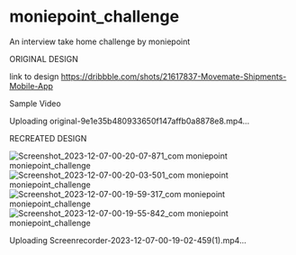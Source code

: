 # moniepoint_challenge

An interview take home challenge by moniepoint

ORIGINAL DESIGN  

link to design https://dribbble.com/shots/21617837-Movemate-Shipments-Mobile-App

Sample Video 


Uploading original-9e1e35b480933650f147affb0a8878e8.mp4…

RECREATED DESIGN


![Screenshot_2023-12-07-00-20-07-871_com moniepoint moniepoint_challenge](https://github.com/hiimax/moniepoint_challenge/assets/82652323/153e8e28-69ee-452e-a800-e9f3c8ce2fda)
![Screenshot_2023-12-07-00-20-03-501_com moniepoint moniepoint_challenge](https://github.com/hiimax/moniepoint_challenge/assets/82652323/9ea57d97-5593-4a69-af60-91ee7c1d2825)
![Screenshot_2023-12-07-00-19-59-317_com moniepoint moniepoint_challenge](https://github.com/hiimax/moniepoint_challenge/assets/82652323/d1ef0c32-b3c8-43c2-afc4-583d849a271f)
![Screenshot_2023-12-07-00-19-55-842_com moniepoint moniepoint_challenge](https://github.com/hiimax/moniepoint_challenge/assets/82652323/69ea189e-9f79-44af-a360-90a077309795)



Uploading Screenrecorder-2023-12-07-00-19-02-459(1).mp4…

